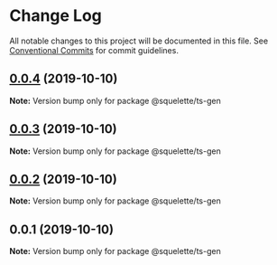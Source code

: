# Change Log

All notable changes to this project will be documented in this file.
See [Conventional Commits](https://conventionalcommits.org) for commit guidelines.

## [0.0.4](https://github.com/andoshin11/squelette/compare/v0.0.3...v0.0.4) (2019-10-10)

**Note:** Version bump only for package @squelette/ts-gen





## [0.0.3](https://github.com/andoshin11/squelette/compare/v0.0.2...v0.0.3) (2019-10-10)

**Note:** Version bump only for package @squelette/ts-gen





## [0.0.2](https://github.com/andoshin11/squelette/compare/v0.0.1...v0.0.2) (2019-10-10)

**Note:** Version bump only for package @squelette/ts-gen





## 0.0.1 (2019-10-10)

**Note:** Version bump only for package @squelette/ts-gen
